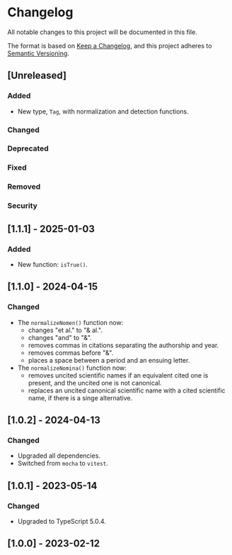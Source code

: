 # Changelog

All notable changes to this project will be documented in this file.

The format is based on [Keep a Changelog](https://keepachangelog.com/en/1.0.0/),
and this project adheres to [Semantic Versioning](https://semver.org/spec/v2.0.0.html).

## [Unreleased]

### Added

- New type, `Tag`, with normalization and detection functions.

### Changed

### Deprecated

### Fixed

### Removed

### Security

## [1.1.1] - 2025-01-03

### Added

- New function: `isTrue()`.

## [1.1.0] - 2024-04-15

### Changed

- The `normalizeNomen()` function now:
    - changes "et al." to "& al.".
    - changes "and" to "&".
    - removes commas in citations separating the authorship and year.
    - removes commas before "&".
    - places a space between a period and an ensuing letter.
- The `normalizeNomina()` function now:
    - removes uncited scientific names if an equivalent cited one is present, and the uncited one is not canonical.
    - replaces an uncited canonical scientific name with a cited scientific name, if there is a singe alternative.

## [1.0.2] - 2024-04-13

### Changed

- Upgraded all dependencies.
- Switched from `mocha` to `vitest`.

## [1.0.1] - 2023-05-14

### Changed

- Upgraded to TypeScript 5.0.4.

## [1.0.0] - 2023-02-12
